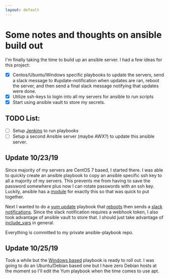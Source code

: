 ```yaml
---
layout: default
---
```


# Some notes and thoughts on ansible build out
I'm finally taking the time to build up an ansible server. I had a few ideas for this project:

* [x] Centos/Ubuntu/Windows specific playbooks to update the servers, send a slack message to #update-notification when updates are ran, reboot the server, and then send a final slack message notifying that updates were done.
* [x] Utilize ssh-keys to login into all my servers for ansible to run scripts
* [x] Start using ansible vault to store my secrets.

## TODO List:
* [ ] Setup [Jenkins](/jenkins/notes.md) to  run playbooks
* [ ] Setup a second Ansible server (maybe AWX?) to update this ansible server.

## Update 10/23/19

Since majority of my servers are CentOS 7 based, I started there. I was able to quickly create an ansible playbook to copy an ansible specific ssh key to all a majority of my servers. This prevents me from having to save the password somewhere plus now I can rotate passwords with an ssh key. Luckily, ansible has a [module](https://docs.ansible.com/ansible/latest/modules/authorized_key_module.html) for exactly this so that was quick to put together.

Next I wanted to do a [yum update](https://docs.ansible.com/ansible/latest/modules/yum_module.html?highlight=yum) playbook that [reboots](https://docs.ansible.com/ansible/latest/modules/reboot_module.html?highlight=reboot) then sends a [slack notifications](https://docs.ansible.com/ansible/latest/modules/slack_module.html?highlight=slack). Since the slack notification requires a webhook token, I also took advantage of ansible vault to store that. I should just take advantage of [include_vars](https://docs.ansible.com/ansible/latest/modules/include_vars_module.html?highlight=include_vars) in general.

Everything is committed to my private ansible-playbook repo.

## Update 10/25/19

Took a while but the [Windows based](./windows_setup.md) playbook is ready to roll out. I was going to do an Ubuntu/Debian based one but I have zero Debian hosts at the moment so I'll edit the Yum playbook when the time comes to use apt.
